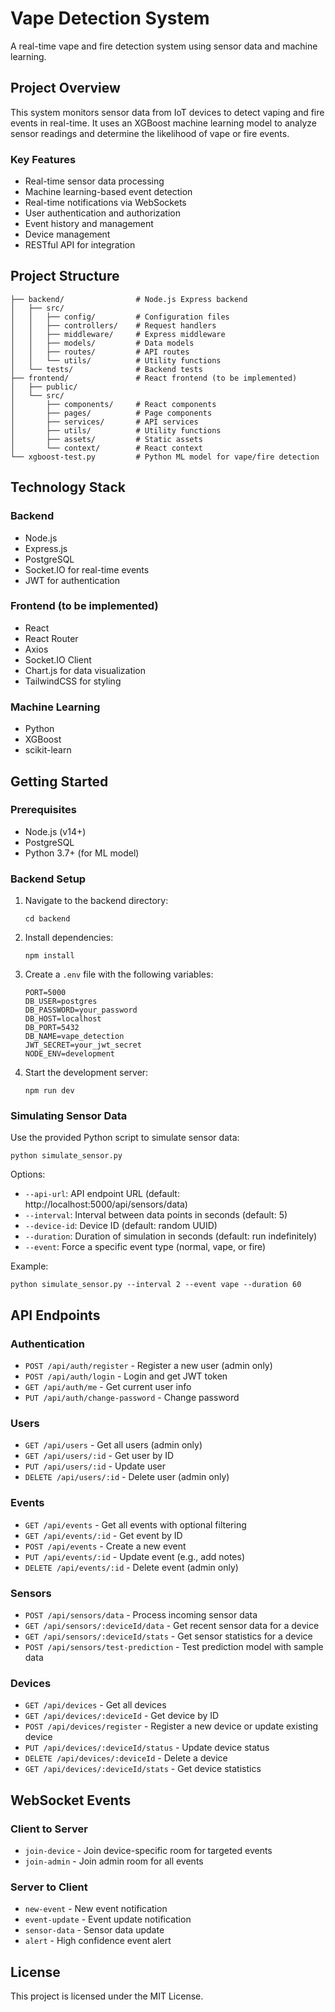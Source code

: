 # Vape Detection System

A real-time vape and fire detection system using sensor data and machine learning.

## Project Overview

This system monitors sensor data from IoT devices to detect vaping and fire events in real-time. It uses an XGBoost machine learning model to analyze sensor readings and determine the likelihood of vape or fire events.

### Key Features

- Real-time sensor data processing
- Machine learning-based event detection
- Real-time notifications via WebSockets
- User authentication and authorization
- Event history and management
- Device management
- RESTful API for integration

## Project Structure

```
├── backend/                # Node.js Express backend
│   ├── src/
│   │   ├── config/         # Configuration files
│   │   ├── controllers/    # Request handlers
│   │   ├── middleware/     # Express middleware
│   │   ├── models/         # Data models
│   │   ├── routes/         # API routes
│   │   └── utils/          # Utility functions
│   └── tests/              # Backend tests
├── frontend/               # React frontend (to be implemented)
│   ├── public/
│   └── src/
│       ├── components/     # React components
│       ├── pages/          # Page components
│       ├── services/       # API services
│       ├── utils/          # Utility functions
│       ├── assets/         # Static assets
│       └── context/        # React context
└── xgboost-test.py         # Python ML model for vape/fire detection
```

## Technology Stack

### Backend
- Node.js
- Express.js
- PostgreSQL
- Socket.IO for real-time events
- JWT for authentication

### Frontend (to be implemented)
- React
- React Router
- Axios
- Socket.IO Client
- Chart.js for data visualization
- TailwindCSS for styling

### Machine Learning
- Python
- XGBoost
- scikit-learn

## Getting Started

### Prerequisites

- Node.js (v14+)
- PostgreSQL
- Python 3.7+ (for ML model)

### Backend Setup

1. Navigate to the backend directory:
   ```
   cd backend
   ```

2. Install dependencies:
   ```
   npm install
   ```

3. Create a `.env` file with the following variables:
   ```
   PORT=5000
   DB_USER=postgres
   DB_PASSWORD=your_password
   DB_HOST=localhost
   DB_PORT=5432
   DB_NAME=vape_detection
   JWT_SECRET=your_jwt_secret
   NODE_ENV=development
   ```

4. Start the development server:
   ```
   npm run dev
   ```

### Simulating Sensor Data

Use the provided Python script to simulate sensor data:

```
python simulate_sensor.py
```

Options:
- `--api-url`: API endpoint URL (default: http://localhost:5000/api/sensors/data)
- `--interval`: Interval between data points in seconds (default: 5)
- `--device-id`: Device ID (default: random UUID)
- `--duration`: Duration of simulation in seconds (default: run indefinitely)
- `--event`: Force a specific event type (normal, vape, or fire)

Example:
```
python simulate_sensor.py --interval 2 --event vape --duration 60
```

## API Endpoints

### Authentication
- `POST /api/auth/register` - Register a new user (admin only)
- `POST /api/auth/login` - Login and get JWT token
- `GET /api/auth/me` - Get current user info
- `PUT /api/auth/change-password` - Change password

### Users
- `GET /api/users` - Get all users (admin only)
- `GET /api/users/:id` - Get user by ID
- `PUT /api/users/:id` - Update user
- `DELETE /api/users/:id` - Delete user (admin only)

### Events
- `GET /api/events` - Get all events with optional filtering
- `GET /api/events/:id` - Get event by ID
- `POST /api/events` - Create a new event
- `PUT /api/events/:id` - Update event (e.g., add notes)
- `DELETE /api/events/:id` - Delete event (admin only)

### Sensors
- `POST /api/sensors/data` - Process incoming sensor data
- `GET /api/sensors/:deviceId/data` - Get recent sensor data for a device
- `GET /api/sensors/:deviceId/stats` - Get sensor statistics for a device
- `POST /api/sensors/test-prediction` - Test prediction model with sample data

### Devices
- `GET /api/devices` - Get all devices
- `GET /api/devices/:deviceId` - Get device by ID
- `POST /api/devices/register` - Register a new device or update existing device
- `PUT /api/devices/:deviceId/status` - Update device status
- `DELETE /api/devices/:deviceId` - Delete a device
- `GET /api/devices/:deviceId/stats` - Get device statistics

## WebSocket Events

### Client to Server
- `join-device` - Join device-specific room for targeted events
- `join-admin` - Join admin room for all events

### Server to Client
- `new-event` - New event notification
- `event-update` - Event update notification
- `sensor-data` - Sensor data update
- `alert` - High confidence event alert

## License

This project is licensed under the MIT License.